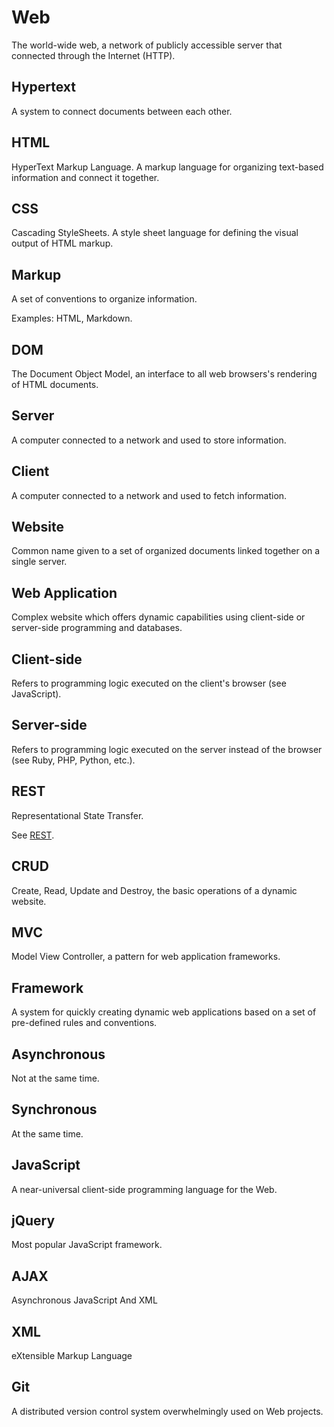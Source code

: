 # Web
The world-wide web, a network of publicly accessible server that connected through the Internet (HTTP).

## Hypertext
A system to connect documents between each other.

## HTML
HyperText Markup Language. A markup language for organizing text-based information and connect it together.

## CSS
Cascading StyleSheets. A style sheet language for defining the visual output of HTML markup.

## Markup
A set of conventions to organize information. 

Examples: HTML, Markdown.

## DOM
The Document Object Model, an interface to all web browsers's rendering of HTML documents.

## Server
A computer connected to a network and used to store information.

## Client
A computer connected to a network and used to fetch information.

## Website
Common name given to a set of organized documents linked together on a single server.

## Web Application
Complex website which offers dynamic capabilities using client-side or server-side programming and databases.

## Client-side
Refers to programming logic executed on the client's browser (see JavaScript).

## Server-side
Refers to programming logic executed on the server instead of the browser (see Ruby, PHP, Python, etc.).

## REST
Representational State Transfer. 

See [REST](https://github.com/olivierlacan/web-jargon/blob/master/rest.md).

## CRUD
Create, Read, Update and Destroy, the basic operations of a dynamic website.

## MVC
Model View Controller, a pattern for web application frameworks.

## Framework
A system for quickly creating dynamic web applications based on a set of pre-defined rules and conventions.

## Asynchronous
Not at the same time.

## Synchronous
At the same time.

## JavaScript
A near-universal client-side programming language for the Web.

## jQuery
Most popular JavaScript framework.

## AJAX
Asynchronous JavaScript And XML

## XML
eXtensible Markup Language

## Git
A distributed version control system overwhelmingly used on Web projects.